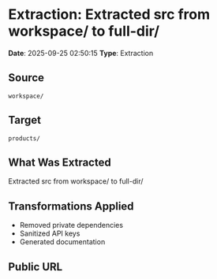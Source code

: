 # Extraction: Extracted src from workspace/ to full-dir/

**Date**: 2025-09-25 02:50:15
**Type**: Extraction

## Source
`workspace/`

## Target
`products/`

## What Was Extracted
Extracted src from workspace/ to full-dir/

## Transformations Applied
- Removed private dependencies
- Sanitized API keys
- Generated documentation

## Public URL

